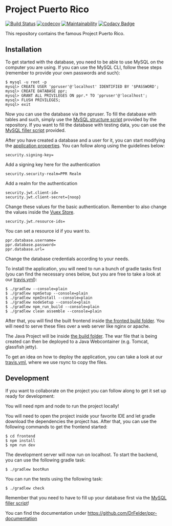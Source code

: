 Project Puerto Rico
=

[![Build Status](https://travis-ci.org/DrFelder/ppr.svg?branch=master)](https://travis-ci.org/DrFelder/ppr)
[![codecov](https://codecov.io/gh/DrFelder/ppr/branch/master/graph/badge.svg)](https://codecov.io/gh/DrFelder/ppr)
[![Maintainability](https://api.codeclimate.com/v1/badges/ed762af37129eacf31b9/maintainability)](https://codeclimate.com/github/DrFelder/ppr/maintainability)
[![Codacy Badge](https://api.codacy.com/project/badge/Grade/6fdc611c8d1641998c6f93deef49a778)](https://www.codacy.com/app/DrFelder/ppr?utm_source=github.com&amp;utm_medium=referral&amp;utm_content=DrFelder/ppr&amp;utm_campaign=Badge_Grade)


This repository contains the famous Project Puerto Rico.

Installation
-

To get started with the database, you need to be able to use MySQL on the computer you are using.
If you can use the MySQL CLI, follow these steps (remember to provide your own passwords and such):

    $ mysql -u root -p
    mysql> CREATE USER 'ppruser'@'localhost' IDENTIFIED BY '$PASSWORD';
    mysql> CREATE DATABASE ppr;
    mysql> GRANT ALL PRIVILEGES ON ppr.* TO 'ppruser'@'localhost';
    mysql> FLUSH PRIVILEGES;
    mysql> exit

Now you can use the database via the ppruser. 
To fill the database with tables and such, simply use the [MySQL structure script](structure.sql) provided by the repository.
If you want to fill the database with testing data, you can use the [MySQL filler script](filler.sql) provided.

After you have created a database and a user for it, you can start modifying the [application properties](src/main/resources/application.properties).
You can follow along using the guidelines below:

    security.signing-key=
Add a signing key here for the authentication

    security.security-realm=PPR Realm
Add a realm for the authentication

    security.jwt.client-id=
    security.jwt.client-secret={noop}
Change these values for the basic authentication. Remember to also change the values inside the [Vuex Store](frontend/src/store.js).

    security.jwt.resource-ids=
You can set a resource id if you want to.

    ppr.database.username=
    ppr.database.password=
    ppr.database.url=
Change the database credentials according to your needs.


To install the application, you will need to run a bunch of gradle tasks first (you can find the necessary ones below, but you are free to take a look at our [travis.yml](.travis.yml)):

    $ ./gradlew --console=plain
    $ ./gradlew npmSetup --console=plain
    $ ./gradlew npmInstall --console=plain
    $ ./gradlew nodeSetup --console=plain
    $ ./gradlew npm_run_build --console=plain
    $ ./gradlew clean assemble --console=plain
    
After that, you will find the built frontend inside [the fronted build folder](build/frontend/dist).
You will need to serve these files over a web server like nginx or apache.

The Java Project will be inside [the build folder](build/libs).
The war file that is being created can then be deployed to a Java Webcontainer (e.g. Tomcat, glassfish jetty).

To get an idea on how to deploy the application, you can take a look at our [travis.yml](.travis.yml), where we use rsync to copy the files.

Development
-

If you want to collaborate on the project you can follow along to get it set up ready for development:

You will need npm and node to run the project locally! 

You will need to open the project inside your favorite IDE and let gradle download the dependencies the project has.
After that, you can use the following commands to get the frontend started:

    $ cd frontend
    $ npm install
    $ npm run dev
    
The development server will now run on localhost.
To start the backend, you can use the following gradle task:

    $ ./gradlew bootRun

You can run the tests using the following task:

    $ ./gradlew check
    
Remember that you need to have to fill up your database first via the [MySQL filler script](filler.sql)!

You can find the documentation under https://github.com/DrFelder/ppr-documentation
